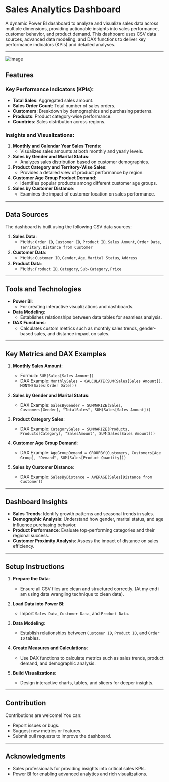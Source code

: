 # Sales Analytics Dashboard

A dynamic Power BI dashboard to analyze and visualize sales data across multiple dimensions, providing actionable insights into sales performance, customer behavior, and product demand. This dashboard uses CSV data sources, advanced data modeling, and DAX functions to deliver key performance indicators (KPIs) and detailed analyses.

---
![image](https://github.com/user-attachments/assets/9a9b04c5-b27b-4a2e-9c2d-0d6dcb6b8370)








## Features

### Key Performance Indicators (KPIs):
- **Total Sales**: Aggregated sales amount.
- **Sales Order Count**: Total number of sales orders.
- **Customers**: Breakdown by demographics and purchasing patterns.
- **Products**: Product category-wise performance.
- **Countries**: Sales distribution across regions.

### Insights and Visualizations:
1. **Monthly and Calendar Year Sales Trends**:
   - Visualizes sales amounts at both monthly and yearly levels.
2. **Sales by Gender and Marital Status**:
   - Analyzes sales distribution based on customer demographics.
3. **Product Category and Territory-Wise Sales**:
   - Provides a detailed view of product performance by region.
4. **Customer Age Group Product Demand**:
   - Identifies popular products among different customer age groups.
5. **Sales by Customer Distance**:
   - Examines the impact of customer location on sales performance.

---

## Data Sources

The dashboard is built using the following CSV data sources:

1. **Sales Data**:
   - Fields: `Order ID`, `Customer ID`, `Product ID`, `Sales Amount`, `Order Date`, `Territory`, `Distance from Customer`
2. **Customer Data**:
   - Fields: `Customer ID`, `Gender`, `Age`, `Marital Status`, `Address`
3. **Product Data**:
   - Fields: `Product ID`, `Category`, `Sub-Category`, `Price`

---

## Tools and Technologies

- **Power BI**:
  - For creating interactive visualizations and dashboards.
- **Data Modeling**:
  - Establishes relationships between data tables for seamless analysis.
- **DAX Functions**:
  - Calculates custom metrics such as monthly sales trends, gender-based sales, and distance impact on sales.

---

## Key Metrics and DAX Examples

1. **Monthly Sales Amount**:
   - Formula: `SUM(Sales[Sales Amount])`
   - DAX Example: `MonthlySales = CALCULATE(SUM(Sales[Sales Amount]), MONTH(Sales[Order Date]))`

2. **Sales by Gender and Marital Status**:
   - DAX Example: `SalesByGender = SUMMARIZE(Sales, Customers[Gender], "TotalSales", SUM(Sales[Sales Amount]))`

3. **Product Category Sales**:
   - DAX Example: `CategorySales = SUMMARIZE(Products, Products[Category], "SalesAmount", SUM(Sales[Sales Amount]))`

4. **Customer Age Group Demand**:
   - DAX Example: `AgeGroupDemand = GROUPBY(Customers, Customers[Age Group], "Demand", SUM(Sales[Product Quantity]))`

5. **Sales by Customer Distance**:
   - DAX Example: `SalesByDistance = AVERAGE(Sales[Distance from Customer])`

---

## Dashboard Insights

- **Sales Trends**: Identify growth patterns and seasonal trends in sales.
- **Demographic Analysis**: Understand how gender, marital status, and age influence purchasing behavior.
- **Product Performance**: Evaluate top-performing categories and their regional success.
- **Customer Proximity Analysis**: Assess the impact of distance on sales efficiency.

---

## Setup Instructions

1. **Prepare the Data**:
   - Ensure all CSV files are clean and structured correctly. (At my end i am using data wrangling technique to clean data).

2. **Load Data into Power BI**:
   - Import `Sales Data`, `Customer Data`, and `Product Data`.

3. **Data Modeling**:
   - Establish relationships between `Customer ID`, `Product ID`, and `Order ID` tables.

4. **Create Measures and Calculations**:
   - Use DAX functions to calculate metrics such as sales trends, product demand, and demographic analysis.

5. **Build Visualizations**:
   - Design interactive charts, tables, and slicers for deeper insights.

---

## Contribution

Contributions are welcome! You can:
- Report issues or bugs.
- Suggest new metrics or features.
- Submit pull requests to improve the dashboard.

---


## Acknowledgments

- Sales professionals for providing insights into critical sales KPIs.
- Power BI for enabling advanced analytics and rich visualizations.
